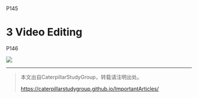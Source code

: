 
P145  
# 3 Video Editing

P146  

![](../../assets/08-146.png) 


---------------------------------------
> 本文出自CaterpillarStudyGroup，转载请注明出处。
>
> https://caterpillarstudygroup.github.io/ImportantArticles/